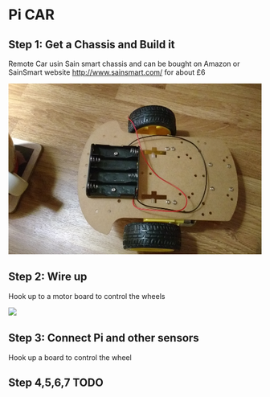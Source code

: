 # Pi CAR

## Step 1: Get a Chassis and Build it

Remote Car usin Sain smart chassis and can be bought on Amazon or SainSmart website http://www.sainsmart.com/ for about £6

<img src="pi-car-chassis-wired.jpg" height="340" >
 
## Step 2: Wire up 

Hook up to a motor board to control the wheels

<img src="/images/I/61qH18xAjVL._SL1200_.jpg" height="340" >

## Step 3: Connect Pi and other sensors

Hook up a board to control the wheel

## Step 4,5,6,7 TODO
